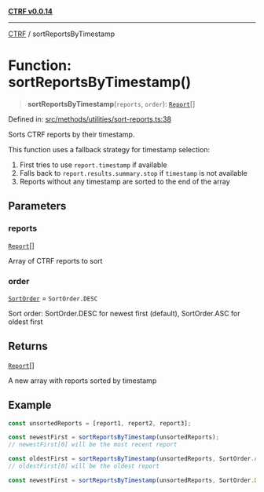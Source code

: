 [**CTRF v0.0.14**](../README.md)

***

[CTRF](../README.md) / sortReportsByTimestamp

# Function: sortReportsByTimestamp()

> **sortReportsByTimestamp**(`reports`, `order`): [`Report`](../interfaces/Report.md)[]

Defined in: [src/methods/utilities/sort-reports.ts:38](https://github.com/ctrf-io/ctrf-core-js/blob/main/src/methods/utilities/sort-reports.ts#L38)

Sorts CTRF reports by their timestamp.

This function uses a fallback strategy for timestamp selection:
1. First tries to use `report.timestamp` if available
2. Falls back to `report.results.summary.stop` if `timestamp` is not available
3. Reports without any timestamp are sorted to the end of the array

## Parameters

### reports

[`Report`](../interfaces/Report.md)[]

Array of CTRF reports to sort

### order

[`SortOrder`](../enumerations/SortOrder.md) = `SortOrder.DESC`

Sort order: SortOrder.DESC for newest first (default), SortOrder.ASC for oldest first

## Returns

[`Report`](../interfaces/Report.md)[]

A new array with reports sorted by timestamp

## Example

```typescript
const unsortedReports = [report1, report2, report3];

const newestFirst = sortReportsByTimestamp(unsortedReports);
// newestFirst[0] will be the most recent report

const oldestFirst = sortReportsByTimestamp(unsortedReports, SortOrder.ASC);
// oldestFirst[0] will be the oldest report

const newestFirst = sortReportsByTimestamp(unsortedReports, SortOrder.DESC);
```
